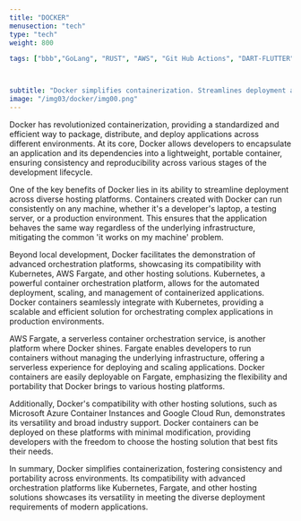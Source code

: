 ```yaml
---
title: "DOCKER"
menusection: "tech"
type: "tech"
weight: 800

tags: ["bbb","GoLang", "RUST", "AWS", "Git Hub Actions", "DART-FLUTTER", "hugo", "DOCKER", "K8S", "KAFKA", "ESP32"]



subtitle: "Docker simplifies containerization. Streamlines deployment across platforms. Demonstrate Kubernetes, Fargate, showcasing versatility in orchestrating and hosting applications."
image: "/img03/docker/img00.png"
---
```

Docker has revolutionized containerization, providing a standardized and efficient way to package, distribute, and deploy applications across different environments. At its core, Docker allows developers to encapsulate an application and its dependencies into a lightweight, portable container, ensuring consistency and reproducibility across various stages of the development lifecycle.

One of the key benefits of Docker lies in its ability to streamline deployment across diverse hosting platforms. Containers created with Docker can run consistently on any machine, whether it&#39;s a developer&#39;s laptop, a testing server, or a production environment. This ensures that the application behaves the same way regardless of the underlying infrastructure, mitigating the common &#39;it works on my machine&#39; problem.

Beyond local development, Docker facilitates the demonstration of advanced orchestration platforms, showcasing its compatibility with Kubernetes, AWS Fargate, and other hosting solutions. Kubernetes, a powerful container orchestration platform, allows for the automated deployment, scaling, and management of containerized applications. Docker containers seamlessly integrate with Kubernetes, providing a scalable and efficient solution for orchestrating complex applications in production environments.

AWS Fargate, a serverless container orchestration service, is another platform where Docker shines. Fargate enables developers to run containers without managing the underlying infrastructure, offering a serverless experience for deploying and scaling applications. Docker containers are easily deployable on Fargate, emphasizing the flexibility and portability that Docker brings to various hosting platforms.

Additionally, Docker&#39;s compatibility with other hosting solutions, such as Microsoft Azure Container Instances and Google Cloud Run, demonstrates its versatility and broad industry support. Docker containers can be deployed on these platforms with minimal modification, providing developers with the freedom to choose the hosting solution that best fits their needs.

In summary, Docker simplifies containerization, fostering consistency and portability across environments. Its compatibility with advanced orchestration platforms like Kubernetes, Fargate, and other hosting solutions showcases its versatility in meeting the diverse deployment requirements of modern applications.
